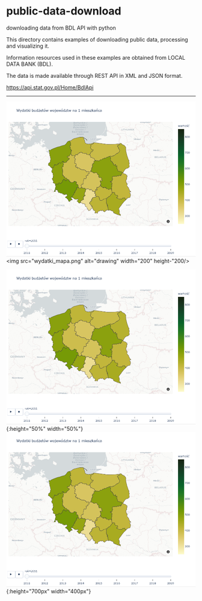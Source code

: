 # public-data-download
downloading data from BDL API with python


This directory contains examples of downloading public data, processing and visualizing it. 

Information resources used in these examples are obtained from LOCAL DATA BANK (BDL).

The data is made available through REST API in XML and JSON format.

https://api.stat.gov.pl/Home/BdlApi


---
![Alt text](wydatki_mapa.png)
<img src="wydatki_mapa.png" alt="drawing" width="200" height-"200/>

![test image size](wydatki_mapa.png){:height="50%" width="50%"}
![test image size](wydatki_mapa.png){:height="700px" width="400px"}

